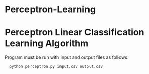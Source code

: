 # Perceptron-Learning
# Perceptron Linear Classification Learning Algorithm

Program must be run with input and output files as follows:
      
      python perceptron.py input.csv output.csv
